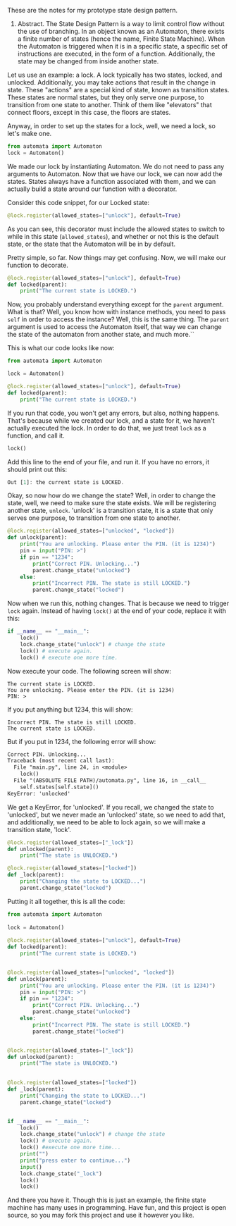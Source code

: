 These are the notes for my prototype state design pattern.

1. Abstract.
The State Design Pattern is a way to limit control flow without the use of branching. In an object known as an Automaton, there exists a finite number of states (hence the name, Finite State Machine). When the Automaton is triggered when it is in a specific state, a specific set of instructions are executed, in the form of a function. Additionally, the state may be changed from inside another state.

Let us use an example: a lock. A lock typically has two states, locked, and unlocked. Additionally, you may take actions that result in the change in state. These "actions" are a special kind of state, known as transition states. These states are normal states, but they only serve one purpose, to transition from one state to another. Think of them like "elevators" that connect floors, except in this case, the floors are states.

Anyway, in order to set up the states for a lock, well, we need a lock, so let's make one.
```py
from automata import Automaton
lock = Automaton()
```

We made our lock by instantiating Automaton. We do not need to pass any arguments to Automaton. 
Now that we have our lock, we can now add the states. States always have a function associated with them, and we can actually build a state around our function with a decorator.

Consider this code snippet, for our Locked state:
```py
@lock.register(allowed_states=["unlock"], default=True)
```
As you can see, this decorator must include the allowed states to switch to while in this state (``allowed_states``), and whether or not this is the default state, or the state that the Automaton will be in by default.

Pretty simple, so far. Now things may get confusing. Now, we will make our function to decorate.
```py
@lock.register(allowed_states=["unlock"], default=True)
def locked(parent):
    print("The current state is LOCKED.")
```
Now, you probably understand everything except for the ``parent`` argument. What is that? Well, you know how with instance methods, you need to pass ``self`` in order to access the instance? Well, this is the same thing. The ``parent`` argument is used to access the Automaton itself, that way we can change the state of the automaton from another state, and much more.``

This is what our code looks like now:
```py
from automata import Automaton

lock = Automaton()

@lock.register(allowed_states=["unlock"], default=True)
def locked(parent):
    print("The current state is LOCKED.")
```
If you run that code, you won't get any errors, but also, nothing happens. That's because while we created our lock, and a state for it, we haven't actually executed the lock. In order to do that, we just treat ``lock`` as a function, and call it.
```py
lock()
```
Add this line to the end of your file, and run it. If you have no errors, it should print out this:
```js
Out [1]: the current state is LOCKED.
```
Okay, so now how do we change the state? Well, in order to change the state, well, we need to make sure the state exists. We will be registering another state, ``unlock``. 'unlock' is a transition state, it is a state that only serves one purpose, to transition from one state to another.

```py
@lock.register(allowed_states=["unlocked", "locked"])
def unlock(parent):
    print("You are unlocking. Please enter the PIN. (it is 1234)")
    pin = input("PIN: >")
    if pin == "1234":
        print("Correct PIN. Unlocking...")
        parent.change_state("unlocked")
    else:
        print("Incorrect PIN. The state is still LOCKED.")
        parent.change_state("locked")
```
Now when we run this, nothing changes. That is because we need to trigger `lock` again. Instead of having `lock()` at the end of your code, replace it with this:
```py
if __name__ == "__main__":
    lock()
    lock.change_state("unlock") # change the state
    lock() # execute again.
    lock() # execute one more time.
```
Now execute your code. The following screen will show:
```
The current state is LOCKED.
You are unlocking. Please enter the PIN. (it is 1234)
PIN: >
```
If you put anything but 1234, this will show:
```
Incorrect PIN. The state is still LOCKED.
The current state is LOCKED.
```
But if you put in 1234, the following error will show:
```diff
Correct PIN. Unlocking...
Traceback (most recent call last):
  File "main.py", line 24, in <module>
    lock()
  File "(ABSOLUTE FILE PATH)/automata.py", line 16, in __call__
    self.states[self.state]()
KeyError: 'unlocked'
```
We get a KeyError, for 'unlocked'. If you recall, we changed the state to 'unlocked', but we never made an 'unlocked' state, so we need to add that, and additionally, we need to be able to lock again, so we will make a transition state, 'lock'.
```py
@lock.register(allowed_states=["_lock"])
def unlocked(parent):
    print("The state is UNLOCKED.")

@lock.register(allowed_states=["locked"])
def _lock(parent):
    print("Changing the state to LOCKED...")
    parent.change_state("locked")
```
Putting it all together, this is all the code:
```py
from automata import Automaton
 
lock = Automaton()
 
@lock.register(allowed_states=["unlock"], default=True)
def locked(parent):
    print("The current state is LOCKED.")


@lock.register(allowed_states=["unlocked", "locked"])
def unlock(parent):
    print("You are unlocking. Please enter the PIN. (it is 1234)")
    pin = input("PIN: >")
    if pin == "1234":
        print("Correct PIN. Unlocking...")
        parent.change_state("unlocked")
    else:
        print("Incorrect PIN. The state is still LOCKED.")
        parent.change_state("locked")


@lock.register(allowed_states=["_lock"])
def unlocked(parent):
    print("The state is UNLOCKED.")
 

@lock.register(allowed_states=["locked"])
def _lock(parent):
    print("Changing the state to LOCKED...")
    parent.change_state("locked")


if __name__ == "__main__":
    lock()
    lock.change_state("unlock") # change the state
    lock() # execute again.
    lock() #execute one more time...
    print("")
    print("press enter to continue...")
    input()
    lock.change_state("_lock")
    lock()
    lock()
```

And there you have it. Though this is just an example, the finite state machine has many uses in programming. Have fun, and this project is open source, so you may fork this project and use it however you like.
